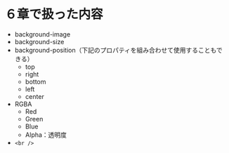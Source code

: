 # ６章で扱った内容
- background-image
- background-size
- background-position（下記のプロパティを組み合わせて使用することもできる）
    - top
    - right
    - bottom
    - left
    - center
- RGBA
    - Red
    - Green
    - Blue
    - Alpha：透明度
- `<br />`